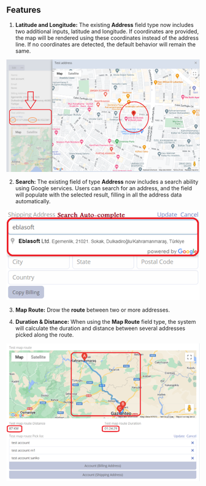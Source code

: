 ## Features

1. **Latitude and Longitude:** The existing **Address** field type now includes two additional inputs, latitude and longitude. If coordinates are provided, the map will be rendered using these coordinates instead of the address line. If no coordinates are detected, the default behavior will remain the same.

![Lat & Long Example](../../images/extensions/ebla-map-plus/features-lat-long-2.jpg ':size=800')

2. **Search:** The existing field of type **Address** now includes a search ability using Google services. Users can search for an address, and the field will populate with the selected result, filling in all the address data automatically.

![Search Example](../../images/extensions/ebla-map-plus/features-search-1.jpg)

3. **Map Route:** Drow the **route** between two or more addresses.

4. **Duration & Distance:** When using the **Map Route** field type, the system will calculate the duration and distance between several addresses picked along the route.

![Map Route Example](../../images/extensions/ebla-map-plus/features-duration-distance-1.jpg ':size=800')